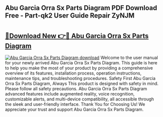 ## Abu Garcia Orra Sx Parts Diagram PDF Download Free - Part-qk2 User Guide Repair ZyNJM

# <h2><a href="http://dfjdsb.blite.top/?on=Abu+Garcia+Orra+Sx+Parts+Diagram">🔗Download New 👉🔴 Abu Garcia Orra Sx Parts Diagram</a></h2>

[![Abu Garcia Orra Sx Parts Diagram download](https://i.imgur.com/lujVjoI.png)](http://dfjdsb.blite.top/?on=Abu+Garcia+Orra+Sx+Parts+Diagram)
Welcome to the user manual for your newly arrived Abu Garcia Orra Sx Parts Diagram. This guide is here to help you make the most of your product by providing a comprehensive overview of its features, installation process, operation instructions, maintenance tips, and troubleshooting procedures. Safety First Abu Garcia Orra Sx Parts Diagram, Always This product is designed with safety in mind. Please follow all safety precautions. Abu Garcia Orra Sx Parts Diagram advanced features include augmented reality, voice recognition, customizable alerts, and multi-device compatibility, all accessible through the sleek and user-friendly interface. Thank You for Choosing Us! We appreciate your trust and support Abu Garcia Orra Sx Parts Diagram.
